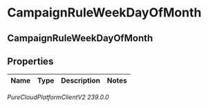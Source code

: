 # CampaignRuleWeekDayOfMonth

## CampaignRuleWeekDayOfMonth

## Properties

|Name | Type | Description | Notes|
|------------ | ------------- | ------------- | -------------|



_PureCloudPlatformClientV2 239.0.0_
